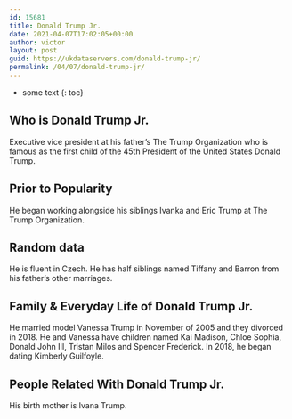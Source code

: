 ```yaml
---
id: 15681
title: Donald Trump Jr.
date: 2021-04-07T17:02:05+00:00
author: victor
layout: post
guid: https://ukdataservers.com/donald-trump-jr/
permalink: /04/07/donald-trump-jr/
---
```


* some text
{: toc}


## Who is Donald Trump Jr.



Executive vice president at his father&#8217;s The Trump Organization who is famous as the first child of the 45th President of the United States Donald Trump.

                
                
                
## Prior to Popularity



He began working alongside his siblings Ivanka and Eric Trump at The Trump Organization.

                
                
                
## Random data



He is fluent in Czech. He has half siblings named Tiffany and Barron from his father&#8217;s other marriages.

                
                
                
## Family & Everyday Life of Donald Trump Jr.



He married model Vanessa Trump in November of 2005 and they divorced in 2018. He and Vanessa have children named Kai Madison, Chloe Sophia, Donald John III, Tristan Milos and Spencer Frederick. In 2018, he began dating Kimberly Guilfoyle.

                
                
                
## People Related With Donald Trump Jr.



His birth mother is Ivana Trump.

                
              
            
          
          
          